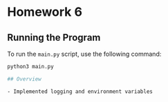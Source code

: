 # Homework 6

## Running the Program
To run the `main.py` script, use the following command:

```bash
python3 main.py

## Overview

- Implemented logging and environment variables